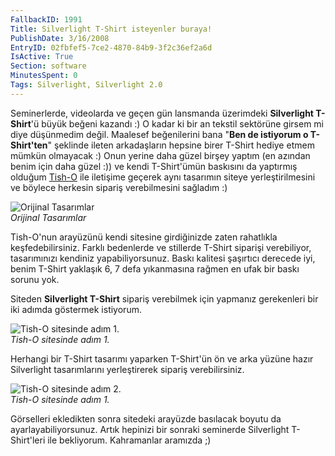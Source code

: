 ```yaml
---
FallbackID: 1991
Title: Silverlight T-Shirt isteyenler buraya!
PublishDate: 3/16/2008
EntryID: 02fbfef5-7ce2-4870-84b9-3f2c36ef2a6d
IsActive: True
Section: software
MinutesSpent: 0
Tags: Silverlight, Silverlight 2.0
---
```

Seminerlerde, videolarda ve geçen gün lansmanda üzerimdeki **Silverlight
T-Shirt**'ü büyük beğeni kazandı :) O kadar ki bir an tekstil sektörüne
girsem mi diye düşünmedim değil. Maalesef beğenilerini bana "**Ben de
istiyorum o T-Shirt'ten**" şeklinde ileten arkadaşların hepsine birer
T-Shirt hediye etmem mümkün olmayacak :) Onun yerine daha güzel birşey
yaptım (en azından benim için daha güzel :)) ve kendi T-Shirt'ümün
baskısını da yaptırmış olduğum [Tish-O](http://www.tish-o.com.tr/) ile
iletişime geçerek aynı tasarımın siteye yerleştirilmesini ve böylece
herkesin sipariş verebilmesini sağladım :)

![Orijinal
Tasarımlar](http://cdn.daron.yondem.com/assets/1991/15032008_3.jpg)\
*Orijinal Tasarımlar*

Tish-O'nun arayüzünü kendi sitesine girdiğinizde zaten rahatlıkla
keşfedebilirsiniz. Farklı bedenlerde ve stillerde T-Shirt siparişi
verebiliyor, tasarımınızı kendiniz yapabiliyorsunuz. Baskı kalitesi
şaşırtıcı derecede iyi, benim T-Shirt yaklaşık 6, 7 defa yıkanmasına
rağmen en ufak bir baskı sorunu yok.

Siteden **Silverlight T-Shirt** sipariş verebilmek için yapmanız
gerekenleri bir iki adımda göstermek istiyorum.

![Tish-O sitesinde adım
1.](http://cdn.daron.yondem.com/assets/1991/15032008_1.jpg)\
*Tish-O sitesinde adım 1.*

Herhangi bir T-Shirt tasarımı yaparken T-Shirt'ün ön ve arka yüzüne
hazır Silverlight tasarımlarını yerleştirerek sipariş verebilirsiniz.

![Tish-O sitesinde adım
2.](http://cdn.daron.yondem.com/assets/1991/15032008_2.jpg)\
*Tish-O sitesinde adım 1.*

Görselleri ekledikten sonra sitedeki arayüzde basılacak boyutu da
ayarlayabiliyorsunuz. Artık hepinizi bir sonraki seminerde Silverlight
T-Shirt'leri ile bekliyorum. Kahramanlar aramızda ;)


